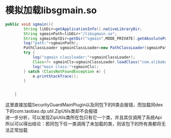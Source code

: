 # 模拟加载libsgmain.so
```java
public void sgmain(){
        String libDir=getApplicationInfo().nativeLibraryDir;
        String sgmainPath=libDir+"/libsgmain.so";
        String sgmainOptDir=getDir("sgmain",MODE_PRIVATE).getAbsolutePath();
        log("path:"+sgmainPath);
        PathClassLoader sgmainClassLoader=new PathClassLoader(sgmainPath,sgmainOptDir,getClassLoader());
        try {
            log("sgmain classloader:"+sgmainClassLoader);
            Class<?> sgmainCls=sgmainClassLoader.loadClass("com.alibaba.wireless.security.mainplugin.SecurityGuardMainPlugin");
            log("main class:"+sgmainCls);
        } catch (ClassNotFoundException e) {
            e.printStackTrace();
        }


    }
```
这里直接加载SecurityGuardMainPlugin以及同包下的R类会报错，而加载同dex下的com.taobao.dp.util.ZipUtils类却不会报错\
进一步分析，可以发现ZipUtils类所在包只有它一个类，并且其仅调用了系统Api\
所以可以得出结论：若同包下任一类调用了未加载的类，则该包下的所有类都将无法正常加载
